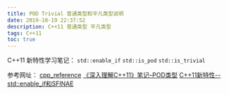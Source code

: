 ```yaml
---
title: POD Trivial 普通类型和平凡类型说明
date: 2019-10-19 22:37:52
description: C++11 普通类型 平凡类型
tags: C++11
toc: true
---
```


C++11 新特性学习笔记：
`std::enable_if` `std::is_pod` `std::is_trivial`

<!-- More -->

参考网址：
[cpp\_reference](https://zh.cppreference.com/w/cpp/types/is_trivial)
[《深入理解C++11》笔记–POD类型](https://blog.csdn.net/WizardtoH/article/details/80767740)
[C++11新特性--std::enable_if和SFINAE](https://www.jianshu.com/p/a961c35910d2)

